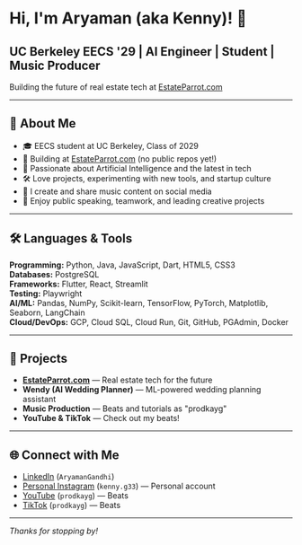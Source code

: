 # Hi, I'm Aryaman (aka Kenny)! 👋  
## UC Berkeley EECS '29 | AI Engineer | Student | Music Producer

Building the future of real estate tech at [EstateParrot.com](https://estateparrot.com/)

---

## 🎤 About Me

- 🎓 EECS student at UC Berkeley, Class of 2029
- 🏢 Building at [EstateParrot.com](https://estateparrot.com/) (no public repos yet!)
- 🤖 Passionate about Artificial Intelligence and the latest in tech
- 🛠️ Love projects, experimenting with new tools, and startup culture
- 🎵 I create and share music content on social media
- 🎤 Enjoy public speaking, teamwork, and leading creative projects

---

## 🛠️ Languages & Tools

**Programming:** Python, Java, JavaScript, Dart, HTML5, CSS3  
**Databases:** PostgreSQL  
**Frameworks:** Flutter, React, Streamlit  
**Testing:** Playwright  
**AI/ML:** Pandas, NumPy, Scikit-learn, TensorFlow, PyTorch, Matplotlib, Seaborn, LangChain  
**Cloud/DevOps:** GCP, Cloud SQL, Cloud Run, Git, GitHub, PGAdmin, Docker

---

## 🚀 Projects

- **[EstateParrot.com](https://estateparrot.com/)** — Real estate tech for the future  
- **Wendy (AI Wedding Planner)** — ML-powered wedding planning assistant  
- **Music Production** — Beats and tutorials as "prodkayg"  
- **YouTube & TikTok** — Check out my beats!

---

## 🌐 Connect with Me

- [LinkedIn](https://www.linkedin.com/in/aryaman-gandhi-bb805a2a0/) (`AryamanGandhi`)
- [Personal Instagram](https://www.instagram.com/kenny.g33/) (`kenny.g33`) — Personal account
- [YouTube](https://www.youtube.com/@prodkayg) (`prodkayg`) — Beats
- [TikTok](https://www.tiktok.com/@prodkayg) (`prodkayg`) — Beats

---

*Thanks for stopping by!*
